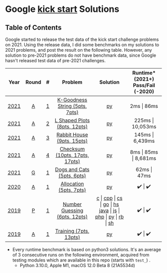 # Google [kick start](https://codingcompetitions.withgoogle.com/kickstart) Solutions
## Table of Contents
Google started to release the test data of the kick start challenge problems on 2021. Using the release data, I did some benchmarks on my solutions to 2021 problems, and post the result on the following table. However, any solution to pre-2021 problems do not have benchmark data, since Google hasn't released test data of pre-2021 challenges.

| Year | Round |  #  | Problem | Solution | Runtime* (2021+) <br> Pass/Fail (-2020) |
| :--: | :---: | :-: | :-----: | :------: | :---------------------------------: |
| [2021](https://codingcompetitions.withgoogle.com/kickstart/archive/2021) |      [A](https://codingcompetitions.withgoogle.com/kickstart/round/0000000000436140)      |      [1](https://codingcompetitions.withgoogle.com/kickstart/round/0000000000436140/000000000068cca3)      | [K-Goodness String (5pts, 7pts)](./2021/README.md#k-goodness-string-5pts-7pts)               | [py](./2021/ra1.py)                                                   | 2ms      \| 86ms                                                                                          |
| [2021](https://codingcompetitions.withgoogle.com/kickstart/archive/2021) |      [A](https://codingcompetitions.withgoogle.com/kickstart/round/0000000000436140)      |      [2](https://codingcompetitions.withgoogle.com/kickstart/round/0000000000436140/000000000068c509)      | [L Shaped Plots (8pts, 12pts)](./2021/README.md#l-shaped-plots-8pts-12pts)                   | [py](./2021/ra2.py)                                                   | 225ms    \| 10,053ms                                                                                      |
| [2021](https://codingcompetitions.withgoogle.com/kickstart/archive/2021) |      [A](https://codingcompetitions.withgoogle.com/kickstart/round/0000000000436140)      |      [3](https://codingcompetitions.withgoogle.com/kickstart/round/0000000000436140/000000000068cb14)      | [Rabbit House (9pts, 15pts)](./2021/README.md#rabbit-house-9pts-15pts)                       | [py](./2021/ra3.py)                                                   | 145ms    \| 6,439ms                                                                                       |
| [2021](https://codingcompetitions.withgoogle.com/kickstart/archive/2021) |      [A](https://codingcompetitions.withgoogle.com/kickstart/round/0000000000436140)      |      [4](https://codingcompetitions.withgoogle.com/kickstart/round/0000000000436140/000000000068c2c3)      | [Checksum (10pts, 17pts, 17pts)](./2021/README.md#checksum-10pts-17pts-17pts)                | [py](./2021/ra4.py)                                                   | 8ms      \| 85ms    \| 8,681ms                                                                            |
| [2021](https://codingcompetitions.withgoogle.com/kickstart/archive/2021) |      [G](https://codingcompetitions.withgoogle.com/kickstart/round/00000000004362d6)      |      [1](https://codingcompetitions.withgoogle.com/kickstart/round/00000000004362d6/00000000008b3771)      | [Dogs and Cats (5pts, 6pts)](./2021/README.md#dogs-and-cats-5pts-6pts)                       | [py](./2021/rg1.py)                                                   | 62ms     \| 47ms                                                                                          |
| [2020](https://codingcompetitions.withgoogle.com/kickstart/archive/2020) |      [A](https://codingcompetitions.withgoogle.com/kickstart/round/000000000019ffc7)      |      [1](https://codingcompetitions.withgoogle.com/kickstart/round/000000000019ffc7/00000000001d3f56)      | [Allocation (5pts, 7pts)](./2020/README.md#allocation-5pts-7pts)                             | [py](./2020/ra1.py)                                                   |   ✔️   \|   ✔️                                                                                            |
| [2019](https://codingcompetitions.withgoogle.com/kickstart/archive/2019) |      [P](https://codingcompetitions.withgoogle.com/kickstart/round/0000000000051060)      |      [1](https://codingcompetitions.withgoogle.com/kickstart/round/0000000000051060/00000000000588f4)      | [Number Guessing (6pts, 12pts)](./2019/README.md#number-guessing-6pts-12pts)                 | [c](./2019/rp1.c) \| [cpp](./2019/rp1.cpp) \| [cs](./2019/rp1.cs) \| [go](./2019/rp1.go) \| [hs](./2019/rp1.hs) <br> [java](./2019/rp1.java) \| [js](./2019/rp1.js) \| [php](./2019/rp1.php) \| [py](./2019/rp1.py) \| [rb](./2019/rp1.rb) \| [sh](./2019/rp1.sh)                                                                                     |   ✔️   \|   ✔️                                                                                            |
| [2019](https://codingcompetitions.withgoogle.com/kickstart/archive/2019) |      [A](https://codingcompetitions.withgoogle.com/kickstart/round/0000000000050e01)      |      [1](https://codingcompetitions.withgoogle.com/kickstart/round/0000000000050e01/00000000000698d6)      | [Training (7pts, 13pts)](./2019/README.md#training-7pts-13pts)                               | [py](./2019/ra1.py)                                                   |   ✔️   \|   ✔️                                                                                            |


* Every runtime benchmark is based on python3 solutions. It's an average of 3 consecutive runs on the following environment, acquired from testing modules which are available in this repo (starts with `test_`) .
  * Python 3.10.0, Apple M1, macOS 12.0 Beta 8 (21A5534d)
